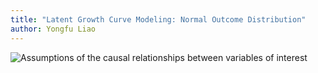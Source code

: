 ```yaml
---
title: "Latent Growth Curve Modeling: Normal Outcome Distribution"
author: Yongfu Liao
---
```


![Assumptions of the causal relationships between variables of interest](./dag)

